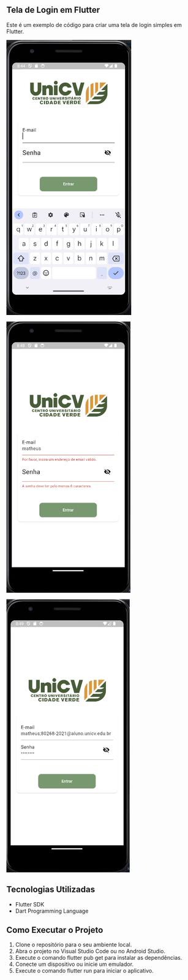 ## Tela de Login em Flutter

Este é um exemplo de código para criar uma tela de login simples em Flutter.

![alt text](image.png)

![alt text](image-1.png)


![alt text](image-2.png)

## Tecnologias Utilizadas
- Flutter SDK
- Dart Programming Language

## Como Executar o Projeto

1. Clone o repositório para o seu ambiente local.
2. Abra o projeto no Visual Studio Code ou no Android Studio.
3. Execute o comando flutter pub get para instalar as dependências.
4. Conecte um dispositivo ou inicie um emulador.
5. Execute o comando flutter run para iniciar o aplicativo.

#